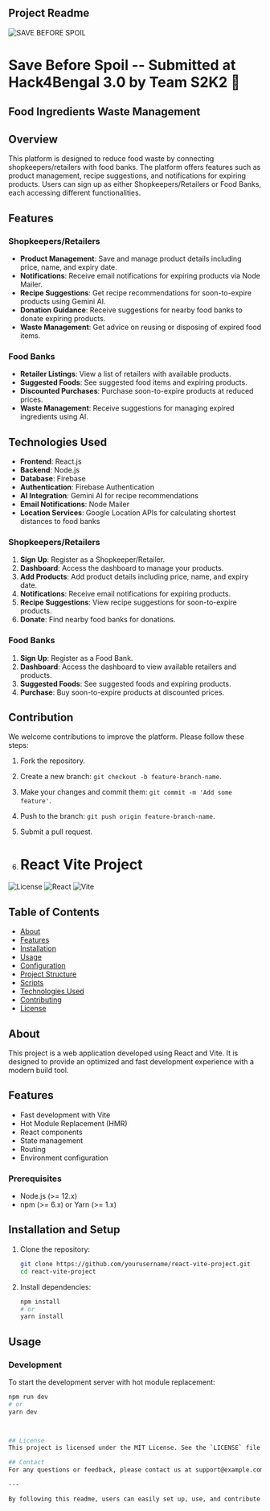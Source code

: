 ## Project Readme
![SAVE BEFORE SPOIL](https://github.com/Swadeshit27/Save-Before-Spoil/assets/108950724/8ca6264a-1618-4a45-a1c5-23afa9cd2463)

# Save Before Spoil -- Submitted at Hack4Bengal 3.0 by Team S2K2 💖
## Food Ingredients Waste Management


## Overview
This platform is designed to reduce food waste by connecting shopkeepers/retailers with food banks. The platform offers features such as product management, recipe suggestions, and notifications for expiring products. Users can sign up as either Shopkeepers/Retailers or Food Banks, each accessing different functionalities.

## Features

### Shopkeepers/Retailers
- **Product Management**: Save and manage product details including price, name, and expiry date.
- **Notifications**: Receive email notifications for expiring products via Node Mailer.
- **Recipe Suggestions**: Get recipe recommendations for soon-to-expire products using Gemini AI.
- **Donation Guidance**: Receive suggestions for nearby food banks to donate expiring products.
- **Waste Management**: Get advice on reusing or disposing of expired food items.

### Food Banks
- **Retailer Listings**: View a list of retailers with available products.
- **Suggested Foods**: See suggested food items and expiring products.
- **Discounted Purchases**: Purchase soon-to-expire products at reduced prices.
- **Waste Management**: Receive suggestions for managing expired ingredients using AI.

## Technologies Used
- **Frontend**: React.js
- **Backend**: Node.js
- **Database**: Firebase
- **Authentication**: Firebase Authentication
- **AI Integration**: Gemini AI for recipe recommendations
- **Email Notifications**: Node Mailer
- **Location Services**: Google Location APIs for calculating shortest distances to food banks




### Shopkeepers/Retailers
1. **Sign Up**: Register as a Shopkeeper/Retailer.
2. **Dashboard**: Access the dashboard to manage your products.
3. **Add Products**: Add product details including price, name, and expiry date.
4. **Notifications**: Receive email notifications for expiring products.
5. **Recipe Suggestions**: View recipe suggestions for soon-to-expire products.
6. **Donate**: Find nearby food banks for donations.

### Food Banks
1. **Sign Up**: Register as a Food Bank.
2. **Dashboard**: Access the dashboard to view available retailers and products.
3. **Suggested Foods**: See suggested foods and expiring products.
4. **Purchase**: Buy soon-to-expire products at discounted prices.

## Contribution
We welcome contributions to improve the platform. Please follow these steps:

1. Fork the repository.
2. Create a new branch: `git checkout -b feature-branch-name`.
3. Make your changes and commit them: `git commit -m 'Add some feature'`.
4. Push to the branch: `git push origin feature-branch-name`.
5. Submit a pull request.

6. # React Vite Project

![License](https://img.shields.io/badge/license-MIT-blue.svg)
![React](https://img.shields.io/badge/react-v17.0.2-blue.svg)
![Vite](https://img.shields.io/badge/vite-v2.4.4-orange.svg)

## Table of Contents

- [About](#about)
- [Features](#features)
- [Installation](#installation)
- [Usage](#usage)
- [Configuration](#configuration)
- [Project Structure](#project-structure)
- [Scripts](#scripts)
- [Technologies Used](#technologies-used)
- [Contributing](#contributing)
- [License](#license)

## About

This project is a web application developed using React and Vite. It is designed to provide an optimized and fast development experience with a modern build tool.

## Features

- Fast development with Vite
- Hot Module Replacement (HMR)
- React components
- State management
- Routing
- Environment configuration




### Prerequisites

- Node.js (>= 12.x)
- npm (>= 6.x) or Yarn (>= 1.x)

## Installation and Setup

1. Clone the repository:
    ```bash
    git clone https://github.com/yourusername/react-vite-project.git
    cd react-vite-project
    ```

2. Install dependencies:
    ```bash
    npm install
    # or
    yarn install
    ```

## Usage

### Development

To start the development server with hot module replacement:
```bash
npm run dev
# or
yarn dev



## License
This project is licensed under the MIT License. See the `LICENSE` file for details.

## Contact
For any questions or feedback, please contact us at support@example.com.

---

By following this readme, users can easily set up, use, and contribute to the Food Donation and Waste Management Platform.